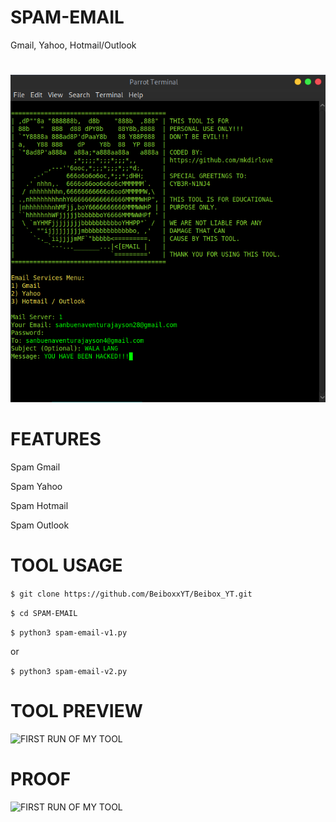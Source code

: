 # SPAM-EMAIL
 Gmail, Yahoo, Hotmail/Outlook 

#
![FIRST RUN OF MY TOOL](https://github.com/BeiboxxYT/Beibox_YT/blob/main/1.png)


# FEATURES

Spam Gmail

Spam Yahoo

Spam Hotmail 

Spam Outlook


# TOOL USAGE

`$ git clone https://github.com/BeiboxxYT/Beibox_YT.git`

`$ cd SPAM-EMAIL`

`$ python3 spam-email-v1.py`

or 

`$ python3 spam-email-v2.py`

# TOOL PREVIEW

![FIRST RUN OF MY TOOL](https://github.com/mkdirlove/SPAM-EMAIL/blob/master/Screenshot%20from%202021-03-26%2008-16-44.png)

# PROOF

![FIRST RUN OF MY TOOL](https://github.com/mkdirlove/SPAM-EMAIL/blob/master/3.png)

